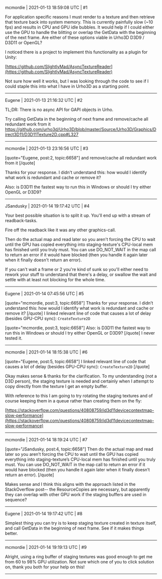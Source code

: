 mcmordie | 2021-01-13 18:59:08 UTC | #1

For application specific reasons I must render to a texture and then retrieve that texture back into system memory.  This is currently painfully slow (~10 fps) and results in CPU and GPU idle bubbles.  It would help if I could either use the GPU to handle the blitting or overlap the GetData with the beginning of the next frame.  Are either of these options viable in Urho3D D3D9 / D3D11 or OpenGL?

I noticed there is a project to implement this functionality as a plugin for Unity:

[https://github.com/SlightlyMad/AsyncTextureReader](https://github.com/SlightlyMad/AsyncTextureReader)

Not sure how well it works, but I was looking through the code to see if I could staple this into what I have in Urho3D as a starting point.

-------------------------

Eugene | 2021-01-13 21:16:32 UTC | #2

TL;DR: There is no async API for GAPI objects in Urho.

Try calling GetData in the beginning of next frame and remove/cache all redundant work from it
https://github.com/urho3d/Urho3D/blob/master/Source/Urho3D/Graphics/Direct3D11/D3D11Texture2D.cpp#L327

-------------------------

mcmordie | 2021-01-13 23:16:56 UTC | #3

[quote="Eugene, post:2, topic:6658"]
and remove/cache all redundant work from it
[/quote]

Thanks for your response.  I didn't understand this: how would I identify what work is redundant and cache or remove it?

Also: is D3D11 the fastest way to run this in Windows or should I try either OpenGL or D3D9?

-------------------------

JSandusky | 2021-01-14 19:17:42 UTC | #4

Your best possible situation is to split it up. You'll end up with a stream of readback-tasks.

Fire off the readback like it was any other graphics-call.

Then do the actual map and read later so you aren't forcing the CPU to wait until the GPU has copied everything into staging-texture's CPU-local mem has finished until you truly must. You can use DO_NOT_WAIT in the map call to return an error if it would have blocked (then you handle it again later when it finally doesn't return an error).

If you can't wait a frame or 2 you're kind of sunk so you'll either need to rework your stuff to understand that there's a delay, or swallow the wait and settle with at least not blocking for the whole time.

-------------------------

Eugene | 2021-01-14 07:45:56 UTC | #5

[quote="mcmordie, post:3, topic:6658"]
Thanks for your response. I didn’t understand this: how would I identify what work is redundant and cache or remove it?
[/quote]
I linked relevant line of code that causes a lot of delay (besides GPU-CPU sync): `CreateTexture2D`

[quote="mcmordie, post:3, topic:6658"]
Also: is D3D11 the fastest way to run this in Windows or should I try either OpenGL or D3D9?
[/quote]
I never tested it.

-------------------------

mcmordie | 2021-01-14 18:15:38 UTC | #6

[quote="Eugene, post:5, topic:6658"]
I linked relevant line of code that causes a lot of delay (besides GPU-CPU sync): `CreateTexture2D`
[/quote]

Okay makes sense & thanks for the clarification.  To my understanding (not a D3D person), the staging texture is needed and certainly when I attempt to copy directly from the texture I get an empty buffer.

With reference to this I am going to try rotating the staging textures and of course keeping them in a queue rather than creating them on the fly:

[https://stackoverflow.com/questions/40808759/id3d11devicecontextmap-slow-performance](https://stackoverflow.com/questions/40808759/id3d11devicecontextmap-slow-performance)

-------------------------

mcmordie | 2021-01-14 18:19:24 UTC | #7

[quote="JSandusky, post:4, topic:6658"]
Then do the actual map and read later so you aren’t forcing the CPU to wait until the GPU has copied everything into staging-texture’s CPU-local mem has finished until you truly must. You can use DO_NOT_WAIT in the map call to return an error if it would have blocked (then you handle it again later when it finally doesn’t return an error).
[/quote]

Makes sense and I think this aligns with the approach listed in the StackOverflow post-- the ResourceCopies are necessary, but apparently they can overlap with other GPU work if the staging buffers are used in sequence?

-------------------------

Eugene | 2021-01-14 19:17:42 UTC | #8

Simplest thing you can try is to keep staging texture created in texture itself, and call GetData in the beginning of next frame. See if it makes things better.

-------------------------

mcmordie | 2021-01-14 19:19:13 UTC | #9

Alright, using a ring buffer of staging textures was good enough to get me from 60 to 98% GPU utilization.  Not sure which one of you to click solution on, thank you both for your help on this!

-------------------------

